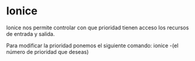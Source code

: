 # Ionice


Ionice nos permite controlar con que prioridad tienen acceso los recursos de entrada y salida.


Para modificar la prioridad ponemos el siguiente comando: ionice -(el número de prioridad que deseas)

